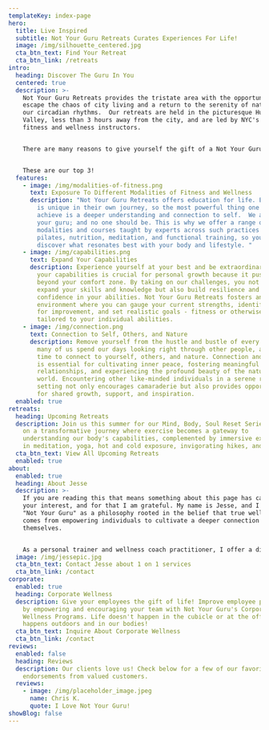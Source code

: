 ```yaml
---
templateKey: index-page
hero:
  title: Live Inspired
  subtitle: Not Your Guru Retreats Curates Experiences For Life!
  image: /img/silhouette_centered.jpg
  cta_btn_text: Find Your Retreat
  cta_btn_link: /retreats
intro:
  heading: Discover The Guru In You
  centered: true
  description: >-
    Not Your Guru Retreats provides the tristate area with the opportunity to
    escape the chaos of city living and a return to the serenity of nature and
    our circadian rhythms.  Our retreats are held in the picturesque Hudson
    Valley, less than 3 hours away from the city, and are led by NYC's top
    fitness and wellness instructors. 


    There are many reasons to give yourself the gift of a Not Your Guru Retreat.


    These are our top 3!
  features:
    - image: /img/modalities-of-fitness.png
      text: Exposure To Different Modalities of Fitness and Wellness
      description: "Not Your Guru Retreats offers education for life. Every individual
        is unique in their own journey, so the most powerful thing one can
        achieve is a deeper understanding and connection to self.  We are not
        your guru; and no one should be. This is why we offer a range of
        modalities and courses taught by experts across such practices as yoga,
        pilates, nutrition, meditation, and functional training, so you can
        discover what resonates best with your body and lifestyle. "
    - image: /img/capabilities.png
      text: Expand Your Capabilities
      description: Experience yourself at your best and be extraordinary. Expanding
        your capabilities is crucial for personal growth because it pushes you
        beyond your comfort zone. By taking on our challenges, you not only
        expand your skills and knowledge but also build resilience and
        confidence in your abilities. Not Your Guru Retreats fosters an
        environment where you can gauge your current strengths, identify areas
        for improvement, and set realistic goals - fitness or otherwise -
        tailored to your individual abilities.
    - image: /img/connection.png
      text: Connection to Self, Others, and Nature
      description: Remove yourself from the hustle and bustle of every day life, where
        many of us spend our days looking right through other people, and take
        time to connect to yourself, others, and nature. Connection and presence
        is essential for cultivating inner peace, fostering meaningful
        relationships, and experiencing the profound beauty of the natural
        world. Encountering other like-minded individuals in a serene retreat
        setting not only encourages camaraderie but also provides opportunities
        for shared growth, support, and inspiration.
  enabled: true
retreats:
  heading: Upcoming Retreats
  description: Join us this summer for our Mind, Body, Soul Reset Series! Embark
    on a transformative journey where exercise becomes a gateway to
    understanding our body's capabilities, complemented by immersive experiences
    in meditation, yoga, hot and cold exposure, invigorating hikes, and more.
  cta_btn_text: View All Upcoming Retreats
  enabled: true
about:
  enabled: true
  heading: About Jesse
  description: >-
    If you are reading this that means something about this page has captured
    your interest, and for that I am grateful. My name is Jesse, and I started
    "Not Your Guru" as a philosophy rooted in the belief that true wellness
    comes from empowering individuals to cultivate a deeper connection within
    themselves. 


    As a personal trainer and wellness coach practitioner, I offer a diverse range of services, including in-person training, online coaching, transformative retreats, and ready-made training programs. My approach is not about providing quick fixes or being someone's guru; rather, it's about equipping individuals with the tools they need to navigate their own journey towards physical and emotional well-being. With a lifetime of learning and personal experience in both realms, my objective is to foster a supportive environment where clients can discover their inner strength, resilience, and self-awareness.
  image: /img/jessepic.jpg
  cta_btn_text: Contact Jesse about 1 on 1 services
  cta_btn_link: /contact
corporate:
  enabled: true
  heading: Corporate Wellness
  description: Give your employees the gift of life! Improve employee productivity
    by empowering and encouraging your team with Not Your Guru's Corporate
    Wellness Programs. Life doesn't happen in the cubicle or at the office, life
    happens outdoors and in our bodies!
  cta_btn_text: Inquire About Corporate Wellness
  cta_btn_link: /contact
reviews:
  enabled: false
  heading: Reviews
  description: Our clients love us! Check below for a few of our favorite
    endorsements from valued customers.
  reviews:
    - image: /img/placeholder_image.jpeg
      name: Chris K.
      quote: I Love Not Your Guru!
showBlog: false
---
```

